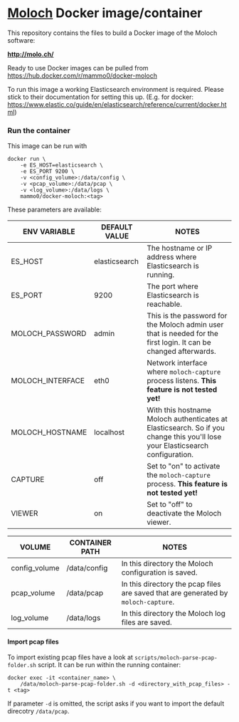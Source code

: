 # [Moloch](https://github.com/aol/moloch) Docker image/container

This repository contains the files to build a Docker image of the Moloch software:

**http://molo.ch/**

Ready to use Docker images can be pulled from https://hub.docker.com/r/mammo0/docker-moloch

To run this image a working Elasticsearch environment is required. Please stick to their documentation for setting this up. (E.g. for docker: https://www.elastic.co/guide/en/elasticsearch/reference/current/docker.html)



### Run the container
This image can be run with

```shell
docker run \
    -e ES_HOST=elasticsearch \
    -e ES_PORT 9200 \
    -v <config_volume>:/data/config \
    -v <pcap_volume>:/data/pcap \
    -v <log_volume>:/data/logs \
    mammo0/docker-moloch:<tag>
```

These parameters are available:


| ENV VARIABLE | DEFAULT VALUE |  NOTES |
| - | - | - |
| ES_HOST | elasticsearch | The hostname or IP address where Elasticsearch is running.  |
| ES_PORT | 9200 | The port where Elasticsearch is reachable. |
| MOLOCH_PASSWORD | admin | This is the password for the Moloch admin user that is needed for the first login. It can be changed afterwards. |
| MOLOCH_INTERFACE | eth0 | Network interface where `moloch-capture` process listens. **This feature is not tested yet!** |
| MOLOCH_HOSTNAME | localhost | With this hostname Moloch authenticates at Elasticsearch. So if you change this you'll lose your Elasticsearch configuration. |
| CAPTURE | off | Set to "on" to activate the `moloch-capture` process. **This feature is not tested yet!** |
| VIEWER | on | Set to "off" to deactivate the Moloch viewer. |

| VOLUME | CONTAINER PATH | NOTES |
| - | - | - |
| config_volume | /data/config | In this directory the Moloch configuration is saved. |
| pcap_volume | /data/pcap | In this directory the pcap files are saved that are generated by `moloch-capture`. |
| log_volume | /data/logs | In this directory the Moloch log files are saved. |



#### Import pcap files
To import existing pcap files have a look at `scripts/moloch-parse-pcap-folder.sh` script. It can be run within the running container:

```shell
docker exec -it <container_name> \
    /data/moloch-parse-pcap-folder.sh -d <directory_with_pcap_files> -t <tag>
```

If parameter `-d` is omitted, the script asks if you want to import the default direcotry `/data/pcap`.
